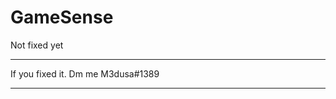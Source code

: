 # GameSense

Not fixed yet

-----------------------------------------

If you fixed it.
Dm me M3dusa#1389

-----------------------------------------
